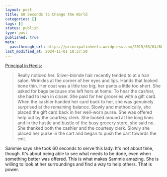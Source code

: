 ```yaml
---
layout: post
title: 60 Seconds to Change the World
categories: []
tags: []
status: publish
type: post
published: true
meta:
  passthrough_url: https://principalinheels.wordpress.com/2015/03/04/60-seconds-to-change-the-world/
last_modified_at: 2024-11-01 18:37:50
---
```


[Principal in Heels:](http://jethrojones.com/sammie-cervantez)


>Really noticed her. Silver-blonde hair recently tended to at a hair salon. Wrinkles at the corner of her eyes and lips. Hands that looked bone thin.  Her coat was a little too big; her pants a little too short.  She asked for bags because she left hers at home.  To hear the cashier, she had to lean in closer.  She paid for her groceries with a gift card. When the cashier handed her card back to her, she was genuinely surprised at the remaining balance.  Slowly and methodically, she placed the gift card back in her well-worn purse.  She was offered help out by the courtesy clerk.  She looked around at the long lines and in the hustle and bustle of the busy grocery store, she said no.  She thanked both the cashier and the courtesy clerk.  Slowly she placed her purse in the cart and began to push the cart towards the exit.



Sammie says she took 60 seconds to serve this lady. It's not about time, though. It's about being able to see what needs to be done, even when something better was offered. This is what makes Sammie amazing. She is willing to look at her surroundings and find a way to help others. That is power.
